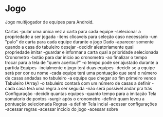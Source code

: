 # Jogo
Jogo multijogador de equipes para Android.


Cartas
 -pular uma unica vez a carta para cada equipe
 -selecionar a propriedade a ser jogada
 -itens clicaveis para seleção caso necessário
 -um "pulo" de carta para cada equipe durante o jogo
Dado
 -aparecer somente quando a casa do tabuleiro desejar
 -decidir aleatoriamente qual propriedade imitar
 -guardar e informar a carta qual a prioridade selecionada
Cronometro
 -botão para dar inicio ao cronometro
 -ao finalizar o tempo trocar para a tela de "quem acertou?"
 -o tempo pode ser ajustado durante a partida
Equipes
 -incialmente o jogo terá duas equipes
 -decidir se a equipe será por cor ou nome
 -cada equipe terá uma pontuação que será o número de casas andadas no tabuleiro
 -a equipe que chegar ao fim primeiro vence
Tabuleiro (Array)
 -o tabuleiro contará com um número de casas a definir
 -cada casa terá uma regra a ser seguida
 -não será possível andar pra trás
Configuração
 -decidir quantas equipes
 -quanto tempo para a imitação
Tela somatorio de pontos
 -surgir após o cronometro
 -definir quam levou a pontuação selecionada
Regras
 -a definir
Tela incial
 -acessar configurações
 -acessar regras
 -acessar incicio do jogo
 -acessar sobre
